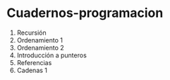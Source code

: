 # Cuadernos-programacion

1. Recursión
2. Ordenamiento 1
3. Ordenamiento 2
4. Introducción a punteros
5. Referencias
6. Cadenas 1
